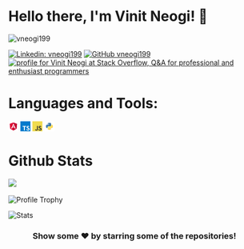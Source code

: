 # Hello there, I'm Vinit Neogi! 👋

<p align="left"> <img src="https://komarev.com/ghpvc/?username=vneogi199&label=Views&color=blue&style=plastic" alt="vneogi199" /> </p>

[![Linkedin: vneogi199](https://img.shields.io/badge/-vneogi199-blue?style=flat-square&logo=Linkedin&logoColor=white&link=https://www.linkedin.com/in/vneogi199/)](https://www.linkedin.com/in/vneogi199/)
[![GitHub vneogi199](https://img.shields.io/github/followers/vneogi199?label=follow&style=social)](https://github.com/vneogi199)
<a href="https://stackoverflow.com/users/6341757/vinit-neogi"><img src="https://stackoverflow.com/users/flair/6341757.png" width="208" height="58" alt="profile for Vinit Neogi at Stack Overflow, Q&amp;A for professional and enthusiast programmers" title="profile for Vinit Neogi at Stack Overflow, Q&amp;A for professional and enthusiast programmers"></a>

# Languages and Tools:


<code><img height="20" src="https://raw.githubusercontent.com/github/explore/80688e429a7d4ef2fca1e82350fe8e3517d3494d/topics/angular/angular.png"></code>
<code><img height="20" src="https://raw.githubusercontent.com/github/explore/80688e429a7d4ef2fca1e82350fe8e3517d3494d/topics/typescript/typescript.png"></code>
<code><img height="20" src="https://raw.githubusercontent.com/github/explore/80688e429a7d4ef2fca1e82350fe8e3517d3494d/topics/javascript/javascript.png"></code>
<code><img height="20" src="https://raw.githubusercontent.com/github/explore/80688e429a7d4ef2fca1e82350fe8e3517d3494d/topics/python/python.png"></code>


# Github Stats

![](https://github-readme-stats.vercel.app/api/top-langs/?username=vneogi199&theme=dracula&hide_langs_below=1)

![Profile Trophy](https://github-profile-trophy.vercel.app/?username=vneogi199&theme=dracula)

![Stats](https://github-readme-stats.vercel.app/api/?username=vneogi199&theme=dracula)

<div align="center">
  
### Show some ❤️ by starring some of the repositories!

</div>
